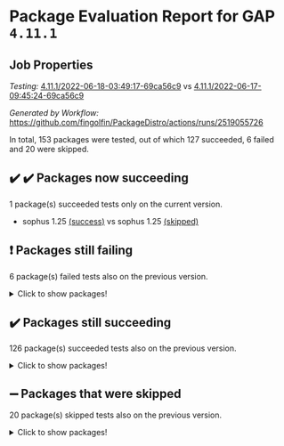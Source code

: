 # Package Evaluation Report for GAP `4.11.1`

## Job Properties

*Testing:* [4.11.1/2022-06-18-03:49:17-69ca56c9](https://github.com/fingolfin/PackageDistro/blob/data/reports/4.11.1/2022-06-18-03:49:17-69ca56c9) vs [4.11.1/2022-06-17-09:45:24-69ca56c9](https://github.com/fingolfin/PackageDistro/blob/data/reports/4.11.1/2022-06-17-09:45:24-69ca56c9)

*Generated by Workflow:* https://github.com/fingolfin/PackageDistro/actions/runs/2519055726

In total, 153 packages were tested, out of which 127 succeeded, 6 failed and 20 were skipped.

## :heavy_check_mark: :heavy_check_mark: Packages now succeeding

1 package(s) succeeded tests only on the current version.
- sophus 1.25 [(success)](https://github.com/fingolfin/PackageDistro/runs/6945483833?check_suite_focus=true) vs sophus 1.25 [(skipped)](https://github.com/fingolfin/PackageDistro/runs/6929876849?check_suite_focus=true)

## :exclamation: Packages still failing

6 package(s) failed tests also on the previous version.
<details><summary>Click to show packages!</summary>

- fining 1.4.1 [(failure)](https://github.com/fingolfin/PackageDistro/runs/6945480986?check_suite_focus=true)
- francy 1.2.4 [(failure)](https://github.com/fingolfin/PackageDistro/runs/6945481167?check_suite_focus=true)
- hap 1.39 [(failure)](https://github.com/fingolfin/PackageDistro/runs/6945481624?check_suite_focus=true)
- normalizinterface 1.3.2 [(failure)](https://github.com/fingolfin/PackageDistro/runs/6945482791?check_suite_focus=true)
- packagemanager 1.2 [(failure)](https://github.com/fingolfin/PackageDistro/runs/6945482957?check_suite_focus=true)
- recog 1.3.2 [(failure)](https://github.com/fingolfin/PackageDistro/runs/6945483321?check_suite_focus=true)
</details>

## :heavy_check_mark: Packages still succeeding

126 package(s) succeeded tests also on the previous version.
<details><summary>Click to show packages!</summary>

- ace 5.4 [(success)](https://github.com/fingolfin/PackageDistro/runs/6945479789?check_suite_focus=true)
- aclib 1.3.2 [(success)](https://github.com/fingolfin/PackageDistro/runs/6945479808?check_suite_focus=true)
- agt 0.2 [(success)](https://github.com/fingolfin/PackageDistro/runs/6945479831?check_suite_focus=true)
- alnuth 3.2.1 [(success)](https://github.com/fingolfin/PackageDistro/runs/6945479848?check_suite_focus=true)
- anupq 3.2.6 [(success)](https://github.com/fingolfin/PackageDistro/runs/6945479886?check_suite_focus=true)
- atlasrep 2.1.2 [(success)](https://github.com/fingolfin/PackageDistro/runs/6945479913?check_suite_focus=true)
- autodoc 2022.03.10 [(success)](https://github.com/fingolfin/PackageDistro/runs/6945479945?check_suite_focus=true)
- automata 1.15 [(success)](https://github.com/fingolfin/PackageDistro/runs/6945479969?check_suite_focus=true)
- automgrp 1.3.2 [(success)](https://github.com/fingolfin/PackageDistro/runs/6945480009?check_suite_focus=true)
- autpgrp 1.10.2 [(success)](https://github.com/fingolfin/PackageDistro/runs/6945480031?check_suite_focus=true)
- cap 2022.05-09 [(success)](https://github.com/fingolfin/PackageDistro/runs/6945480057?check_suite_focus=true)
- caratinterface 2.3.3 [(success)](https://github.com/fingolfin/PackageDistro/runs/6945480089?check_suite_focus=true)
- cddinterface 2020.06.24 [(success)](https://github.com/fingolfin/PackageDistro/runs/6945480126?check_suite_focus=true)
- circle 1.6.5 [(success)](https://github.com/fingolfin/PackageDistro/runs/6945480152?check_suite_focus=true)
- classicpres 1.22 [(success)](https://github.com/fingolfin/PackageDistro/runs/6945480168?check_suite_focus=true)
- cohomolo 1.6.10 [(success)](https://github.com/fingolfin/PackageDistro/runs/6945480189?check_suite_focus=true)
- congruence 1.2.4 [(success)](https://github.com/fingolfin/PackageDistro/runs/6945480208?check_suite_focus=true)
- corelg 1.56 [(success)](https://github.com/fingolfin/PackageDistro/runs/6945480233?check_suite_focus=true)
- crime 1.6 [(success)](https://github.com/fingolfin/PackageDistro/runs/6945480243?check_suite_focus=true)
- crisp 1.4.5 [(success)](https://github.com/fingolfin/PackageDistro/runs/6945480264?check_suite_focus=true)
- crypting 0.10 [(success)](https://github.com/fingolfin/PackageDistro/runs/6945480281?check_suite_focus=true)
- cryst 4.1.24 [(success)](https://github.com/fingolfin/PackageDistro/runs/6945480296?check_suite_focus=true)
- crystcat 1.1.9 [(success)](https://github.com/fingolfin/PackageDistro/runs/6945480317?check_suite_focus=true)
- ctbllib 1.3.4 [(success)](https://github.com/fingolfin/PackageDistro/runs/6945480346?check_suite_focus=true)
- cubefree 1.19 [(success)](https://github.com/fingolfin/PackageDistro/runs/6945480373?check_suite_focus=true)
- curlinterface 2.2.2 [(success)](https://github.com/fingolfin/PackageDistro/runs/6945480412?check_suite_focus=true)
- cvec 2.7.5 [(success)](https://github.com/fingolfin/PackageDistro/runs/6945480450?check_suite_focus=true)
- datastructures 0.2.7 [(success)](https://github.com/fingolfin/PackageDistro/runs/6945480480?check_suite_focus=true)
- deepthought 1.0.5 [(success)](https://github.com/fingolfin/PackageDistro/runs/6945480531?check_suite_focus=true)
- design 1.7 [(success)](https://github.com/fingolfin/PackageDistro/runs/6945480573?check_suite_focus=true)
- difsets 2.3.1 [(success)](https://github.com/fingolfin/PackageDistro/runs/6945480641?check_suite_focus=true)
- digraphs 1.5.3 [(success)](https://github.com/fingolfin/PackageDistro/runs/6945480683?check_suite_focus=true)
- edim 1.3.5 [(success)](https://github.com/fingolfin/PackageDistro/runs/6945480742?check_suite_focus=true)
- example 4.3.1 [(success)](https://github.com/fingolfin/PackageDistro/runs/6945480782?check_suite_focus=true)
- factint 1.6.3 [(success)](https://github.com/fingolfin/PackageDistro/runs/6945480847?check_suite_focus=true)
- ferret 1.0.7 [(success)](https://github.com/fingolfin/PackageDistro/runs/6945480907?check_suite_focus=true)
- fga 1.4.0 [(success)](https://github.com/fingolfin/PackageDistro/runs/6945480948?check_suite_focus=true)
- float 1.0.3 [(success)](https://github.com/fingolfin/PackageDistro/runs/6945481024?check_suite_focus=true)
- format 1.4.3 [(success)](https://github.com/fingolfin/PackageDistro/runs/6945481064?check_suite_focus=true)
- forms 1.2.7 [(success)](https://github.com/fingolfin/PackageDistro/runs/6945481089?check_suite_focus=true)
- fplsa 1.2.5 [(success)](https://github.com/fingolfin/PackageDistro/runs/6945481117?check_suite_focus=true)
- fr 2.4.8 [(success)](https://github.com/fingolfin/PackageDistro/runs/6945481142?check_suite_focus=true)
- fwtree 1.3 [(success)](https://github.com/fingolfin/PackageDistro/runs/6945481201?check_suite_focus=true)
- gbnp 1.0.5 [(success)](https://github.com/fingolfin/PackageDistro/runs/6945481237?check_suite_focus=true)
- generalizedmorphismsforcap 2022.05-01 [(success)](https://github.com/fingolfin/PackageDistro/runs/6945481284?check_suite_focus=true)
- genss 1.6.6 [(success)](https://github.com/fingolfin/PackageDistro/runs/6945481316?check_suite_focus=true)
- gradedringforhomalg 2022.03-01 [(success)](https://github.com/fingolfin/PackageDistro/runs/6945481352?check_suite_focus=true)
- grape 4.8.5 [(success)](https://github.com/fingolfin/PackageDistro/runs/6945481392?check_suite_focus=true)
- groupoids 1.69 [(success)](https://github.com/fingolfin/PackageDistro/runs/6945481439?check_suite_focus=true)
- grpconst 2.6.2 [(success)](https://github.com/fingolfin/PackageDistro/runs/6945481502?check_suite_focus=true)
- guarana 0.96.3 [(success)](https://github.com/fingolfin/PackageDistro/runs/6945481534?check_suite_focus=true)
- guava 3.16 [(success)](https://github.com/fingolfin/PackageDistro/runs/6945481588?check_suite_focus=true)
- hapcryst 0.1.14 [(success)](https://github.com/fingolfin/PackageDistro/runs/6945481662?check_suite_focus=true)
- hecke 1.5.3 [(success)](https://github.com/fingolfin/PackageDistro/runs/6945481696?check_suite_focus=true)
- help 3.5 [(success)](https://github.com/fingolfin/PackageDistro/runs/6945481724?check_suite_focus=true)
- idrel 2.43 [(success)](https://github.com/fingolfin/PackageDistro/runs/6945481756?check_suite_focus=true)
- images 1.3.1 [(success)](https://github.com/fingolfin/PackageDistro/runs/6945481781?check_suite_focus=true)
- intpic 0.2.4 [(success)](https://github.com/fingolfin/PackageDistro/runs/6945481810?check_suite_focus=true)
- io 4.7.2 [(success)](https://github.com/fingolfin/PackageDistro/runs/6945481844?check_suite_focus=true)
- irredsol 1.4.3 [(success)](https://github.com/fingolfin/PackageDistro/runs/6945481879?check_suite_focus=true)
- json 2.1.0 [(success)](https://github.com/fingolfin/PackageDistro/runs/6945481918?check_suite_focus=true)
- jupyterkernel 1.4.1 [(success)](https://github.com/fingolfin/PackageDistro/runs/6945481956?check_suite_focus=true)
- jupyterviz 1.5.1 [(success)](https://github.com/fingolfin/PackageDistro/runs/6945481996?check_suite_focus=true)
- kan 1.34 [(success)](https://github.com/fingolfin/PackageDistro/runs/6945482043?check_suite_focus=true)
- kbmag 1.5.9 [(success)](https://github.com/fingolfin/PackageDistro/runs/6945482086?check_suite_focus=true)
- laguna 3.9.5 [(success)](https://github.com/fingolfin/PackageDistro/runs/6945482133?check_suite_focus=true)
- liealgdb 2.2.1 [(success)](https://github.com/fingolfin/PackageDistro/runs/6945482177?check_suite_focus=true)
- liepring 2.6 [(success)](https://github.com/fingolfin/PackageDistro/runs/6945482242?check_suite_focus=true)
- liering 2.4.2 [(success)](https://github.com/fingolfin/PackageDistro/runs/6945482292?check_suite_focus=true)
- linearalgebraforcap 2022.05-04 [(success)](https://github.com/fingolfin/PackageDistro/runs/6945482363?check_suite_focus=true)
- loops 3.4.1 [(success)](https://github.com/fingolfin/PackageDistro/runs/6945482428?check_suite_focus=true)
- lpres 1.0.3 [(success)](https://github.com/fingolfin/PackageDistro/runs/6945482468?check_suite_focus=true)
- majoranaalgebras 1.4 [(success)](https://github.com/fingolfin/PackageDistro/runs/6945482501?check_suite_focus=true)
- mapclass 1.4.5 [(success)](https://github.com/fingolfin/PackageDistro/runs/6945482536?check_suite_focus=true)
- matgrp 0.64 [(success)](https://github.com/fingolfin/PackageDistro/runs/6945482576?check_suite_focus=true)
- modisom 2.5.2 [(success)](https://github.com/fingolfin/PackageDistro/runs/6945482605?check_suite_focus=true)
- modulepresentationsforcap 2022.05-03 [(success)](https://github.com/fingolfin/PackageDistro/runs/6945482643?check_suite_focus=true)
- monoidalcategories 2022.05-06 [(success)](https://github.com/fingolfin/PackageDistro/runs/6945482675?check_suite_focus=true)
- nconvex 2020.11-04 [(success)](https://github.com/fingolfin/PackageDistro/runs/6945482703?check_suite_focus=true)
- nilmat 1.4.1 [(success)](https://github.com/fingolfin/PackageDistro/runs/6945482736?check_suite_focus=true)
- nock 1.5 [(success)](https://github.com/fingolfin/PackageDistro/runs/6945482763?check_suite_focus=true)
- nq 2.5.8 [(success)](https://github.com/fingolfin/PackageDistro/runs/6945482824?check_suite_focus=true)
- numericalsgps 1.3.0 [(success)](https://github.com/fingolfin/PackageDistro/runs/6945482852?check_suite_focus=true)
- openmath 11.5.1 [(success)](https://github.com/fingolfin/PackageDistro/runs/6945482881?check_suite_focus=true)
- orb 4.8.4 [(success)](https://github.com/fingolfin/PackageDistro/runs/6945482918?check_suite_focus=true)
- patternclass 2.4.2 [(success)](https://github.com/fingolfin/PackageDistro/runs/6945483002?check_suite_focus=true)
- permut 2.0.4 [(success)](https://github.com/fingolfin/PackageDistro/runs/6945483033?check_suite_focus=true)
- polenta 1.3.10 [(success)](https://github.com/fingolfin/PackageDistro/runs/6945483067?check_suite_focus=true)
- polymaking 0.8.6 [(success)](https://github.com/fingolfin/PackageDistro/runs/6945483090?check_suite_focus=true)
- primgrp 3.4.2 [(success)](https://github.com/fingolfin/PackageDistro/runs/6945483119?check_suite_focus=true)
- profiling 2.5.0 [(success)](https://github.com/fingolfin/PackageDistro/runs/6945483150?check_suite_focus=true)
- qpa 1.33 [(success)](https://github.com/fingolfin/PackageDistro/runs/6945483182?check_suite_focus=true)
- quagroup 1.8.3 [(success)](https://github.com/fingolfin/PackageDistro/runs/6945483225?check_suite_focus=true)
- radiroot 2.9 [(success)](https://github.com/fingolfin/PackageDistro/runs/6945483241?check_suite_focus=true)
- rcwa 4.6.4 [(success)](https://github.com/fingolfin/PackageDistro/runs/6945483266?check_suite_focus=true)
- rds 1.8 [(success)](https://github.com/fingolfin/PackageDistro/runs/6945483297?check_suite_focus=true)
- repndecomp 1.2.1 [(success)](https://github.com/fingolfin/PackageDistro/runs/6945483350?check_suite_focus=true)
- repsn 3.1.0 [(success)](https://github.com/fingolfin/PackageDistro/runs/6945483366?check_suite_focus=true)
- resclasses 4.7.2 [(success)](https://github.com/fingolfin/PackageDistro/runs/6945483388?check_suite_focus=true)
- scscp 2.3.1 [(success)](https://github.com/fingolfin/PackageDistro/runs/6945483411?check_suite_focus=true)
- semigroups 4.0.0 [(success)](https://github.com/fingolfin/PackageDistro/runs/6945483449?check_suite_focus=true)
- sglppow 2.2 [(success)](https://github.com/fingolfin/PackageDistro/runs/6945483480?check_suite_focus=true)
- sgpviz 0.999.5 [(success)](https://github.com/fingolfin/PackageDistro/runs/6945483530?check_suite_focus=true)
- simpcomp 2.1.14 [(success)](https://github.com/fingolfin/PackageDistro/runs/6945483559?check_suite_focus=true)
- singular 2020.12.18 [(success)](https://github.com/fingolfin/PackageDistro/runs/6945483594?check_suite_focus=true)
- sla 1.5.3 [(success)](https://github.com/fingolfin/PackageDistro/runs/6945483642?check_suite_focus=true)
- smallgrp 1.5 [(success)](https://github.com/fingolfin/PackageDistro/runs/6945483676?check_suite_focus=true)
- smallsemi 0.6.13 [(success)](https://github.com/fingolfin/PackageDistro/runs/6945483726?check_suite_focus=true)
- sonata 2.9.4 [(success)](https://github.com/fingolfin/PackageDistro/runs/6945483772?check_suite_focus=true)
- spinsym 1.5.2 [(success)](https://github.com/fingolfin/PackageDistro/runs/6945483895?check_suite_focus=true)
- symbcompcc 1.3.2 [(success)](https://github.com/fingolfin/PackageDistro/runs/6945483953?check_suite_focus=true)
- thelma 1.3 [(success)](https://github.com/fingolfin/PackageDistro/runs/6945484018?check_suite_focus=true)
- tomlib 1.2.9 [(success)](https://github.com/fingolfin/PackageDistro/runs/6945484078?check_suite_focus=true)
- toric 1.9.5 [(success)](https://github.com/fingolfin/PackageDistro/runs/6945484135?check_suite_focus=true)
- transgrp 3.6.2 [(success)](https://github.com/fingolfin/PackageDistro/runs/6945484211?check_suite_focus=true)
- ugaly 4.0.2 [(success)](https://github.com/fingolfin/PackageDistro/runs/6945484250?check_suite_focus=true)
- unipot 1.5 [(success)](https://github.com/fingolfin/PackageDistro/runs/6945484281?check_suite_focus=true)
- unitlib 4.1.0 [(success)](https://github.com/fingolfin/PackageDistro/runs/6945484330?check_suite_focus=true)
- utils 0.72 [(success)](https://github.com/fingolfin/PackageDistro/runs/6945484379?check_suite_focus=true)
- uuid 0.7 [(success)](https://github.com/fingolfin/PackageDistro/runs/6945484437?check_suite_focus=true)
- walrus 0.9991 [(success)](https://github.com/fingolfin/PackageDistro/runs/6945484466?check_suite_focus=true)
- wedderga 4.10.2 [(success)](https://github.com/fingolfin/PackageDistro/runs/6945484489?check_suite_focus=true)
- xmod 2.88 [(success)](https://github.com/fingolfin/PackageDistro/runs/6945484517?check_suite_focus=true)
- xmodalg 1.22 [(success)](https://github.com/fingolfin/PackageDistro/runs/6945484565?check_suite_focus=true)
- yangbaxter 0.10.0 [(success)](https://github.com/fingolfin/PackageDistro/runs/6945484602?check_suite_focus=true)
- zeromqinterface 0.13 [(success)](https://github.com/fingolfin/PackageDistro/runs/6945484634?check_suite_focus=true)
</details>

## :heavy_minus_sign: Packages that were skipped

20 package(s) skipped tests also on the previous version.
<details><summary>Click to show packages!</summary>

- 4ti2interface 2022.03-01 [(skipped)](https://github.com/fingolfin/PackageDistro/runs/6945442670?check_suite_focus=true)
- browse 1.8.14 [(skipped)](https://github.com/fingolfin/PackageDistro/runs/6945442670?check_suite_focus=true)
- examplesforhomalg 2022.03-01 [(skipped)](https://github.com/fingolfin/PackageDistro/runs/6945442670?check_suite_focus=true)
- gapdoc 1.6.5 [(skipped)](https://github.com/fingolfin/PackageDistro/runs/6945442670?check_suite_focus=true)
- gauss 2022.03-01 [(skipped)](https://github.com/fingolfin/PackageDistro/runs/6945442670?check_suite_focus=true)
- gaussforhomalg 2022.03-01 [(skipped)](https://github.com/fingolfin/PackageDistro/runs/6945442670?check_suite_focus=true)
- gradedmodules 2022.03-01 [(skipped)](https://github.com/fingolfin/PackageDistro/runs/6945442670?check_suite_focus=true)
- homalg 2022.03-01 [(skipped)](https://github.com/fingolfin/PackageDistro/runs/6945442670?check_suite_focus=true)
- homalgtocas 2022.03-01 [(skipped)](https://github.com/fingolfin/PackageDistro/runs/6945442670?check_suite_focus=true)
- io_forhomalg 2022.03-01 [(skipped)](https://github.com/fingolfin/PackageDistro/runs/6945442670?check_suite_focus=true)
- itc 1.5.1 [(skipped)](https://github.com/fingolfin/PackageDistro/runs/6945442670?check_suite_focus=true)
- localizeringforhomalg 2022.03-01 [(skipped)](https://github.com/fingolfin/PackageDistro/runs/6945442670?check_suite_focus=true)
- matricesforhomalg 2022.04-01 [(skipped)](https://github.com/fingolfin/PackageDistro/runs/6945442670?check_suite_focus=true)
- modules 2022.03-01 [(skipped)](https://github.com/fingolfin/PackageDistro/runs/6945442670?check_suite_focus=true)
- polycyclic 2.16 [(skipped)](https://github.com/fingolfin/PackageDistro/runs/6945442670?check_suite_focus=true)
- ringsforhomalg 2022.04-01 [(skipped)](https://github.com/fingolfin/PackageDistro/runs/6945442670?check_suite_focus=true)
- sco 2022.03-01 [(skipped)](https://github.com/fingolfin/PackageDistro/runs/6945442670?check_suite_focus=true)
- toolsforhomalg 2022.05-01 [(skipped)](https://github.com/fingolfin/PackageDistro/runs/6945442670?check_suite_focus=true)
- toricvarieties 2022.03.23 [(skipped)](https://github.com/fingolfin/PackageDistro/runs/6945442670?check_suite_focus=true)
- xgap 4.31 [(skipped)](https://github.com/fingolfin/PackageDistro/runs/6945442670?check_suite_focus=true)
</details>

